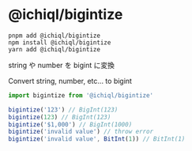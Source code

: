 # @ichiql/bigintize

```shell
pnpm add @ichiql/bigintize
npm install @ichiql/bigintize
yarn add @ichiql/bigintize
```

string や number を bigint に変換

Convert string, number, etc... to bigint

```js
import bigintize from '@ichiql/bigintize'

bigintize('123') // BigInt(123)
bigintize(123) // BigInt(123)
bigintize('$1,000') // BigInt(1000)
bigintize('invalid value') // throw error
bigintize('invalid value', BitInt(1)) // BitInt(1)
```
